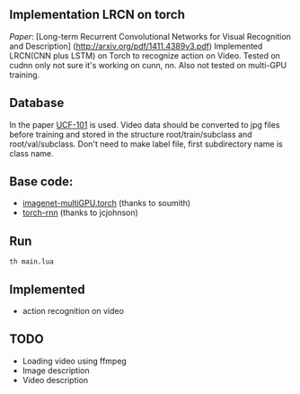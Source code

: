 ## Implementation LRCN on torch
*Paper*: [Long-term Recurrent Convolutional Networks for Visual Recognition and Description] (http://arxiv.org/pdf/1411.4389v3.pdf)
Implemented LRCN(CNN plus LSTM) on Torch to recognize action on Video. 
Tested on cudnn only not sure it's working on cunn, nn. Also not tested on multi-GPU training.

## Database
In the paper [UCF-101](http://crcv.ucf.edu/data/UCF101.php) is used. Video data should be converted to jpg files before training and stored in the structure root/train/subclass and root/val/subclass. Don't need to make label file, first subdirectory name is class name.


## Base code: 
- [imagenet-multiGPU.torch](https://github.com/soumith/imagenet-multiGPU.torch) (thanks to soumith)
- [torch-rnn](https://github.com/jcjohnson/torch-rnn) (thanks to jcjohnson)

## Run
```
th main.lua
```

## Implemented
- action recognition on video

## TODO
- Loading video using ffmpeg
- Image description
- Video description

